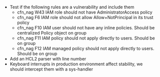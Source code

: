 - Test if the following rules are a vulnerability and include them
    - cfn_nag W43 IAM role should not have AdministratorAccess policy
    - cfn_nag F6 IAM role should not allow Allow+NotPrincipal in its trust policy
    - cfn_nag F10 IAM user should not have any inline policies.  Should be centralized Policy object on group
    - cfn_nag F11 IAM policy should not apply directly to users.  Should be on group
    - cfn_nag F12 IAM managed policy should not apply directly to users.  Should be on group
- Add an HCL2 parser with line number
- Keyboard interrupts in production environment affect stability,
  we should intercept them with a sys-handler
